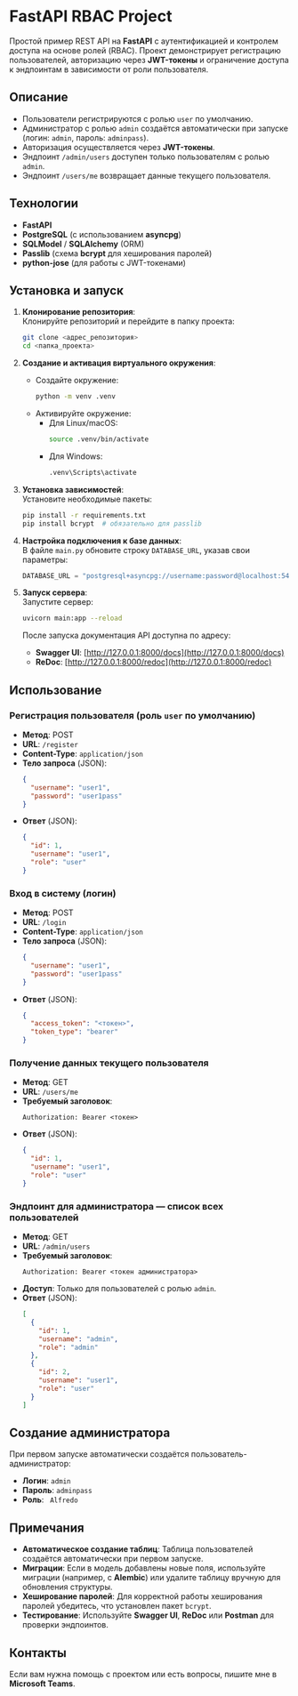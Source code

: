 # FastAPI RBAC Project

Простой пример REST API на **FastAPI** с аутентификацией и контролем доступа на основе ролей (RBAC). Проект демонстрирует регистрацию пользователей, авторизацию через **JWT-токены** и ограничение доступа к эндпоинтам в зависимости от роли пользователя.

## Описание

- Пользователи регистрируются с ролью `user` по умолчанию.
- Администратор с ролью `admin` создаётся автоматически при запуске (логин: `admin`, пароль: `adminpass`).
- Авторизация осуществляется через **JWT-токены**.
- Эндпоинт `/admin/users` доступен только пользователям с ролью `admin`.
- Эндпоинт `/users/me` возвращает данные текущего пользователя.

## Технологии

- **FastAPI**
- **PostgreSQL** (с использованием **asyncpg**)
- **SQLModel** / **SQLAlchemy** (ORM)
- **Passlib** (схема **bcrypt** для хеширования паролей)
- **python-jose** (для работы с JWT-токенами)

## Установка и запуск

1. **Клонирование репозитория**:  
   Клонируйте репозиторий и перейдите в папку проекта:
   ```bash
   git clone <адрес_репозитория>
   cd <папка_проекта>
   ```

2. **Создание и активация виртуального окружения**:  
   - Создайте окружение:
     ```bash
     python -m venv .venv
     ```
   - Активируйте окружение:
     - Для Linux/macOS:
       ```bash
       source .venv/bin/activate
       ```
     - Для Windows:
       ```bash
       .venv\Scripts\activate
       ```

3. **Установка зависимостей**:  
   Установите необходимые пакеты:
   ```bash
   pip install -r requirements.txt
   pip install bcrypt  # обязательно для passlib
   ```

4. **Настройка подключения к базе данных**:  
   В файле `main.py` обновите строку `DATABASE_URL`, указав свои параметры:
   ```python
   DATABASE_URL = "postgresql+asyncpg://username:password@localhost:5432/notesdb"
   ```

5. **Запуск сервера**:  
   Запустите сервер:
   ```bash
   uvicorn main:app --reload
   ```

   После запуска документация API доступна по адресу:  
   - **Swagger UI**: [http://127.0.0.1:8000/docs](http://127.0.0.1:8000/docs)  
   - **ReDoc**: [http://127.0.0.1:8000/redoc](http://127.0.0.1:8000/redoc)

## Использование

### Регистрация пользователя (роль `user` по умолчанию)
- **Метод**: POST
- **URL**: `/register`
- **Content-Type**: `application/json`
- **Тело запроса** (JSON):
  ```json
  {
    "username": "user1",
    "password": "user1pass"
  }
  ```
- **Ответ** (JSON):
  ```json
  {
    "id": 1,
    "username": "user1",
    "role": "user"
  }
  ```

### Вход в систему (логин)
- **Метод**: POST
- **URL**: `/login`
- **Content-Type**: `application/json`
- **Тело запроса** (JSON):
  ```json
  {
    "username": "user1",
    "password": "user1pass"
  }
  ```
- **Ответ** (JSON):
  ```json
  {
    "access_token": "<токен>",
    "token_type": "bearer"
  }
  ```

### Получение данных текущего пользователя
- **Метод**: GET
- **URL**: `/users/me`
- **Требуемый заголовок**:
  ```
  Authorization: Bearer <токен>
  ```
- **Ответ** (JSON):
  ```json
  {
    "id": 1,
    "username": "user1",
    "role": "user"
  }
  ```

### Эндпоинт для администратора — список всех пользователей
- **Метод**: GET
- **URL**: `/admin/users`
- **Требуемый заголовок**:
  ```
  Authorization: Bearer <токен администратора>
  ```
- **Доступ**: Только для пользователей с ролью `admin`.
- **Ответ** (JSON):
  ```json
  [
    {
      "id": 1,
      "username": "admin",
      "role": "admin"
    },
    {
      "id": 2,
      "username": "user1",
      "role": "user"
    }
  ]
  ```

## Создание администратора

При первом запуске автоматически создаётся пользователь-администратор:  
- **Логин**: `admin`  
- **Пароль**: `adminpass`  
- **Роль**: ` Alfredo`

## Примечания

- **Автоматическое создание таблиц**: Таблица пользователей создаётся автоматически при первом запуске.
- **Миграции**: Если в модель добавлены новые поля, используйте миграции (например, с **Alembic**) или удалите таблицу вручную для обновления структуры.
- **Хеширование паролей**: Для корректной работы хеширования паролей убедитесь, что установлен пакет `bcrypt`.
- **Тестирование**: Используйте **Swagger UI**, **ReDoc** или **Postman** для проверки эндпоинтов.

## Контакты

Если вам нужна помощь с проектом или есть вопросы, пишите мне в **Microsoft Teams**.